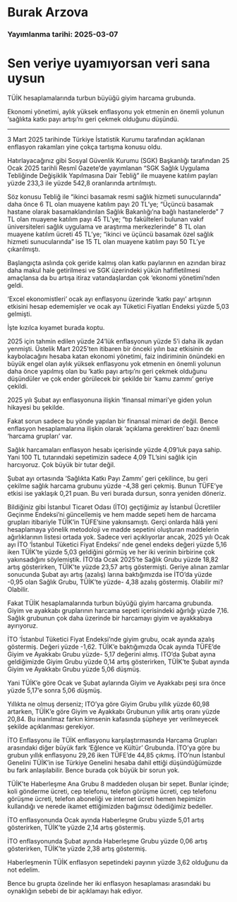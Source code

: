 # Burak Arzova

### Yayımlanma tarihi: 2025-03-07

# Sen veriye uyamıyorsan veri sana uysun

TÜİK hesaplamalarında turbun büyüğü giyim harcama grubunda.

Ekonomi yönetimi, aylık yüksek enflasyonu yok etmenin en önemli yolunun ‘sağlıkta katkı payı artışı’nı geri çekmek olduğunu düşündü.

******

3 Mart 2025 tarihinde Türkiye İstatistik Kurumu tarafından açıklanan enflasyon rakamları yine çokça tartışma konusu oldu.

Hatırlayacağınız gibi Sosyal Güvenlik Kurumu (SGK) Başkanlığı tarafından 25 Ocak 2025 tarihli Resmî Gazete’de yayımlanan “SGK Sağlık Uygulama Tebliğinde Değişiklik Yapılmasına Dair Tebliğ” ile muayene katılım payları yüzde 233,3 ile yüzde 542,8 oranlarında artırılmıştı.

Söz konusu Tebliğ ile “ikinci basamak resmi sağlık hizmeti sunucularında” daha önce 6 TL olan muayene katılım payı 20 TL’ye; “Üçüncü basamak hastane olarak basamaklandırılan Sağlık Bakanlığı’na bağlı hastanelerde” 7 TL olan muayene katılım payı 45 TL’ye; “tıp fakülteleri bulunan vakıf üniversiteleri sağlık uygulama ve araştırma merkezlerinde” 8 TL olan muayene katılım ücreti 45 TL’ye; “ikinci ve üçüncü basamak özel sağlık hizmeti sunucularında” ise 15 TL olan muayene katılım payı 50 TL’ye çıkarılmıştı.

Başlangıçta aslında çok geride kalmış olan katkı paylarının en azından biraz daha makul hale getirilmesi ve SGK üzerindeki yükün hafifletilmesi amaçlansa da bu artışa itiraz vatandaşlardan çok ‘ekonomi yönetimi’nden geldi.

‘Excel ekonomistleri’ ocak ayı enflasyonu üzerinde ‘katkı payı’ artışının etkisini hesap edememişler ve ocak ayı Tüketici Fiyatları Endeksi yüzde 5,03 gelmişti.

İşte kızılca kıyamet burada koptu.

2025 için tahmin edilen yüzde 24’lük enflasyonun yüzde 5’i daha ilk aydan yenmişti. Üstelik Mart 2025’ten itibaren bir önceki yılın baz etkisinin de kaybolacağını hesaba katan ekonomi yönetimi, faiz indiriminin önündeki en büyük engel olan aylık yüksek enflasyonu yok etmenin en önemli yolunun daha önce yapılmış olan bu ‘katkı payı artışı’nı geri çekmek olduğunu düşündüler ve çok ender görülecek bir şekilde bir ‘kamu zammı’ geriye çekildi.

2025 yılı Şubat ayı enflasyonuna ilişkin ‘finansal mimari’ye giden yolun hikayesi bu şekilde.

Fakat sorun sadece bu yönde yapılan bir finansal mimari de değil. Bence enflasyon hesaplamalarına ilişkin olarak ‘açıklama gerektiren’ bazı önemli ‘harcama grupları’ var.

Sağlık harcamaları enflasyon hesabı içerisinde yüzde 4,09’luk paya sahip. Yani 100 TL tutarındaki sepetimizin sadece 4,09 TL’sini sağlık için harcıyoruz. Çok büyük bir tutar değil.

Şubat ayı ortasında ‘Sağlıkta Katkı Payı Zammı’ geri çekilince, bu geri çekilme sağlık harcama grubunu yüzde -4,38 geri çekmiş. Bunun TÜFE’ye etkisi ise yaklaşık 0,21 puan. Bu veri burada dursun, sonra yeniden döneriz.

Bildiğiniz gibi İstanbul Ticaret Odası (İTO) geçtiğimiz ay İstanbul Ücretliler Geçinme Endeksi’ni güncellemiş ve hem madde sepeti hem de harcama grupları itibariyle TÜİK’in TÜFE’sine yakınsamıştı. Gerçi onlarda hâlâ yeni hesaplamaya yönelik metodoloji ve madde sepetini oluşturan maddelerin ağırlıklarının listesi ortada yok. Sadece veri açıklıyorlar ancak, 2025 yılı Ocak ayı İTO ‘İstanbul Tüketici Fiyat Endeksi’ nde genel endeks değeri yüzde 5,16 iken TÜİK’te yüzde 5,03 geldiğini görmüş ve her iki verinin birbirine çok yakınsadığını söylemiştik.  İTO’da Ocak 2025’te Sağlık Grubu yüzde 18,82 artış gösterirken, TÜİK’te yüzde 23,57 artış göstermişti. Geriye alınan zamlar sonucunda Şubat ayı artış (azalış) larına baktığımızda ise İTO’da yüzde -0,95 olan Sağlık Grubu, TÜİK’te yüzde- 4,38 azalış göstermiş. Olabilir mi? Olabilir.

Fakat TÜİK hesaplamalarında turbun büyüğü giyim harcama grubunda. Giyim ve ayakkabı gruplarının harcama sepeti içerisindeki ağırlığı yüzde 7,16. Sağlık grubunun çok daha üzerinde bir harcamayı giyim ve ayakkabıya ayırıyoruz.

İTO ‘İstanbul Tüketici Fiyat Endeksi’nde giyim grubu, ocak ayında azalış göstermiş. Değeri yüzde -1,62. TÜİK’e baktığımızda Ocak ayında TÜFE’de Giyim ve Ayakkabı Grubu yüzde- 5,17 değerini almış. ITO’da Şubat ayına geldiğimizde Giyim Grubu yüzde 0,14 artış gösterirken, TÜİK’te Şubat ayında Giyim ve Ayakkabı Grubu yüzde 5,06 düşmüş.

Yani TÜİK’e göre Ocak ve Şubat aylarında Giyim ve Ayakkabı peşi sıra önce yüzde 5,17’e sonra 5,06 düşmüş.

Yıllıkta ne olmuş derseniz; ITO’ya göre Giyim Grubu yıllık yüzde 60,98 artarken, TÜİK’e göre Giyim ve Ayakkabı Grubunun yıllık artış oranı yüzde 20,84. Bu inanılmaz farkın kimsenin kafasında şüpheye yer verilmeyecek şekilde açıklanması gerekiyor.

İTO Enflasyonu ile TÜİK enflasyonu karşılaştırmasında Harcama Grupları arasındaki diğer büyük fark ‘Eğlence ve Kültür’ Grubunda. İTO’ya göre bu grubun yıllık enflasyonu 29,26 iken TÜFE’de 44,85 çıkmış. İTO’nun İstanbul Genelini TÜİK’in ise Türkiye Genelini hesaba dahil ettiği düşündüğümüzde bu fark anlaşılabilir. Bence burada çok büyük bir sorun yok.

TÜİK’te Haberleşme Ana Grubu 8 maddeden oluşan bir sepet. Bunlar içinde; koli gönderme ücreti, cep telefonu, telefon görüşme ücreti, cep telefonu görüşme ücreti, telefon aboneliği ve internet ücreti hemen hepimizin kullandığı ve nerede ikamet ettiğimizden bağımsız ödediğimiz bedeller.

İTO enflasyonunda Ocak ayında Haberleşme Grubu yüzde 5,01 artış gösterirken, TÜİK’te yüzde 2,14 artış göstermiş.

İTO enflasyonunda Şubat ayında Haberleşme Grubu yüzde 0,06 artış gösterirken, TÜİK’te yüzde 2,38 artış göstermiş.

Haberleşmenin TÜİK enflasyon sepetindeki payının yüzde 3,62 olduğunu da not edelim.

Bence bu grupta özelinde her iki enflasyon hesaplaması arasındaki bu oynaklığın sebebi de bir açıklamayı hak ediyor.

